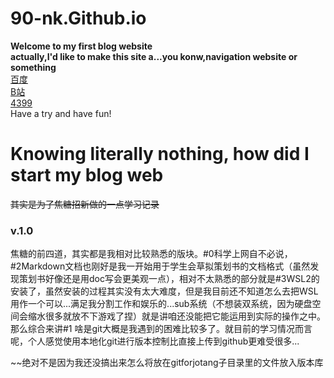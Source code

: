 # 90-nk.Github.io
**Welcome to my first blog website**  
**actually,I'd like to make this site a...you konw,navigation website or something**  
[百度](http://www.baidu.com)  
[B站](http://www.bilibili.com)  
[4399](http://www.4399.com)  
Have a try and have fun!  
# Knowing literally nothing, how did I start my blog web  
~~其实是为了焦糖招新做的一点学习记录~~  

### v.1.0  

焦糖的前四道，其实都是我相对比较熟悉的版块。#0科学上网自不必说，#2Markdown文档也刚好是我一开始用于学生会草拟策划书的文档格式（虽然发现策划书好像还是用doc写会更美观一点），相对不太熟悉的部分就是#3WSL2的安装了，虽然安装的过程其实没有太大难度，但是我目前还不知道怎么去把WSL用作一个可以...满足我分割工作和娱乐的...sub系统（不想装双系统，因为硬盘空间会缩水很多就放不下游戏了捏）就是讲咱还没能把它能运用到实际的操作之中。那么综合来讲#1 啥是git大概是我遇到的困难比较多了。就目前的学习情况而言呢，个人感觉使用本地化git进行版本控制比直接上传到github更难受很多...   

~~绝对不是因为我还没搞出来怎么将放在gitforjotang子目录里的文件放入版本库
